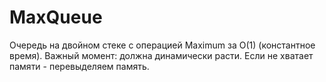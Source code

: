 # MaxQueue
Очередь на двойном стеке с операцией Maximum за O(1) (константное время).
Важный момент: должна динамически расти. Если не хватает памяти - перевыделяем память.
